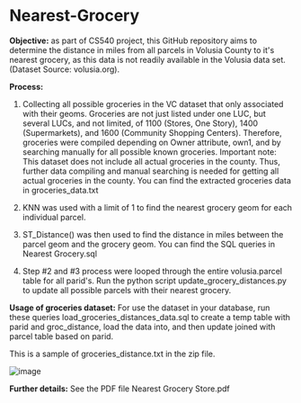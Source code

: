 # Nearest-Grocery

**Objective:**
as part of CS540 project, this GitHub repository aims to determine the distance in miles from all parcels in Volusia County to it's nearest grocery, 
as this data is not readily available in the Volusia data set.(Dataset Source: volusia.org).

**Process:**
1. Collecting all possible groceries in the VC dataset that only associated with their geoms.
	Groceries are not just listed under one LUC, but several LUCs, and not limited, of 1100 (Stores, One Story), 1400 (Supermarkets), and 1600 (Community Shopping Centers).
	Therefore, groceries were compiled depending on Owner  attribute, own1, and by searching manually for all possible known groceries.
	Important note: This dataset does not include all actual groceries in the county. 
			Thus, further data compiling and manual searching is needed for getting all actual groceries in the county.
	You can find the extracted groceries data in groceries_data.txt
	
2. KNN was used with a limit of 1 to find the nearest grocery geom for each individual parcel.
3. ST_Distance() was then used to find the distance in miles between the parcel geom and the grocery geom.
	You can find the SQL queries in Nearest Grocery.sql
4. Step #2 and #3 process were looped through the entire volusia.parcel table for all parid's.
	Run the python script update_grocery_distances.py to update all possible parcels with their nearest grocery.

**Usage of groceries dataset:**
For use the dataset in your database, run these queries load_groceries_distances_data.sql to create a temp table with parid and groc_distance, load the data into, 
and then update joined with parcel table  based on parid. 

This is a sample of groceries_distance.txt in the zip file.

![image](https://user-images.githubusercontent.com/82927514/116818847-71775c00-ab3b-11eb-8c97-58de9f363fb0.png)


**Further details:**
See the PDF file Nearest Grocery Store.pdf
